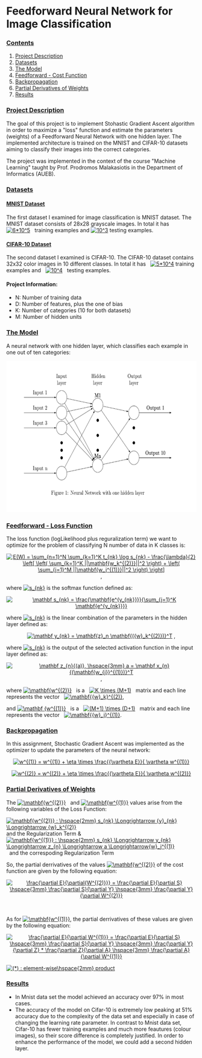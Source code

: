 # Feedforward Neural Network for Image Classification

### [**Contents**](#)
1. [Project Description](#descr)
2. [Datasets](#data)
3. [The Model](#model)
4. [Feedforward - Cost Function](#feed)
5. [Backpropagation](#back)
6. [Partial Derivatives of Weights](#dev)
7. [Results](#results)


### [**Project Description**](#) <a name="descr"></a>

The goal of this project is to implement Stohastic Gradient Ascent algorithm in order to maximize a "loss" function and estimate the parameters (weights)
of a Feedforward Neural Network with one hidden layer. The implemented architecture is trained on the MNIST and CIFAR-10 datasets aiming to classify their images into the correct categories. 

The project was implemented in the context of the course "Machine Learning" taught by Prof. Prodromos Malakasiotis in the Department of Informatics (AUEB).

<a name="cont"></a>

### [**Datasets**](#) <a name="data"></a>

#### [MNIST Dataset](http://yann.lecun.com/exdb/mnist/)

The first dataset I examined for image classification is MNIST dataset. The MNIST dataset consists of 28x28 grayscale images. In total it has &nbsp; <a href="https://www.codecogs.com/eqnedit.php?latex=6*10^5" target="_blank"><img src="https://latex.codecogs.com/gif.latex?6*10^5" title="6*10^5" /></a> &nbsp; training examples and <a href="https://www.codecogs.com/eqnedit.php?latex=10^3" target="_blank"><img src="https://latex.codecogs.com/gif.latex?10^3" title="10^3" /></a> testing examples.

#### [CIFAR-10 Dataset](https://www.cs.toronto.edu/~kriz/cifar.html) 

The second dataset I examined is CIFAR-10. The CIFAR-10 dataset contains 32x32 color images in 10 different classes. In total it has &nbsp; <a href="https://www.codecogs.com/eqnedit.php?latex=5*10^4" target="_blank"><img src="https://latex.codecogs.com/gif.latex?5*10^4" title="5*10^4" /></a> training examples and &nbsp; <a href="https://www.codecogs.com/eqnedit.php?latex=10^4" target="_blank"><img src="https://latex.codecogs.com/gif.latex?10^4" title="10^4" /></a> &nbsp; testing examples.

#### Project Information:

- N: Number of training data
- D: Number of features, plus the one of bias
- K: Number of categories (10 for both datasets)
- M: Number of hidden units

### [**The Model**](#) <a name="model"></a>

A neural network with one hidden layer, which classifies each example in one out of ten categories: 

<p align="center">
<img src="https://github.com/ChryssaNab/Machine_Learning-AUEB/blob/master/NN-NumPy/nn.png" height="400"/>
</p>

### [**Feedforward - Loss Function**](#) <a name="feed"></a>

The loss function (logLikelihood plus reguralization term) we want to optimize for the problem of classifying N number of data in K classes is:

<p align="center">
<a href="https://www.codecogs.com/eqnedit.php?latex=E(W)&space;=&space;\sum_{n=1}^N&space;\sum_{k=1}^K&space;t_{nk}&space;\log&space;s_{nk}&space;-&space;\frac{\lambda}{2}&space;\left[&space;\left(&space;\sum_{k=1}^K&space;||\mathbf{w_k^{(2)}}||^2&space;\right)&space;&plus;&space;\left(&space;\sum_{j=1}^M&space;||\mathbf{w_j^{(1)}}||^2&space;\right)&space;\right]" target="_blank"><img src="https://latex.codecogs.com/gif.latex?E(W)&space;=&space;\sum_{n=1}^N&space;\sum_{k=1}^K&space;t_{nk}&space;\log&space;s_{nk}&space;-&space;\frac{\lambda}{2}&space;\left[&space;\left(&space;\sum_{k=1}^K&space;||\mathbf{w_k^{(2)}}||^2&space;\right)&space;&plus;&space;\left(&space;\sum_{j=1}^M&space;||\mathbf{w_j^{(1)}}||^2&space;\right)&space;\right]" title="E(W) = \sum_{n=1}^N \sum_{k=1}^K t_{nk} \log s_{nk} - \frac{\lambda}{2} \left[ \left( \sum_{k=1}^K ||\mathbf{w_k^{(2)}}||^2 \right) + \left( \sum_{j=1}^M ||\mathbf{w_j^{(1)}}||^2 \right) \right]" /></a> ,
</p>

where <a href="https://www.codecogs.com/eqnedit.php?latex=s_{nk}" target="_blank"><img src="https://latex.codecogs.com/gif.latex?s_{nk}" title="s_{nk}" /></a>  is the softmax function defined as:

<p align="center">
<a href="https://www.codecogs.com/eqnedit.php?latex=\mathbf&space;s_{nk}&space;=&space;\frac{\mathbf{e^{y_{nk}}}}{\sum_{j=1}^K&space;\mathbf{e^{y_{nk}}}}" target="_blank"><img src="https://latex.codecogs.com/gif.latex?\mathbf&space;s_{nk}&space;=&space;\frac{\mathbf{e^{y_{nk}}}}{\sum_{j=1}^K&space;\mathbf{e^{y_{nk}}}}" title="\mathbf s_{nk} = \frac{\mathbf{e^{y_{nk}}}}{\sum_{j=1}^K \mathbf{e^{y_{nk}}}}" /></a>  
</p>

where <a href="https://www.codecogs.com/eqnedit.php?latex=s_{nk}" target="_blank"><img src="https://latex.codecogs.com/gif.latex?y_{nk}" title="s_{nk}" /></a> is the linear combination of the parameters in the hidden layer defined as:

<p align="center">
<a href="https://www.codecogs.com/eqnedit.php?latex=\mathbf&space;y_{nk}&space;=&space;\mathbf{z}_n&space;\mathbf{({w}_k^{(2)})}^T" target="_blank"><img src="https://latex.codecogs.com/gif.latex?\mathbf&space;y_{nk}&space;=&space;\mathbf{z}_n&space;\mathbf{({w}_k^{(2)})}^T" title="\mathbf y_{nk} = \mathbf{z}_n \mathbf{({w}_k^{(2)})}^T" /></a> ,
</p>

where <a href="https://www.codecogs.com/eqnedit.php?latex=z_{n}" target="_blank"><img src="https://latex.codecogs.com/gif.latex?y_{nk}" title="s_{nk}" /></a> is the output of the selected activation function in the input layer defined as:

<p align="center">
<a href="https://www.codecogs.com/eqnedit.php?latex=\mathbf&space;z_{n}{(a)},&space;\hspace{3mm}&space;a&space;=&space;\mathbf&space;x_{n}&space;{(\mathbf{w_{j}}^{(1)})}^T" target="_blank"><img src="https://latex.codecogs.com/gif.latex?\mathbf&space;z_{n}{(a)},&space;\hspace{3mm}&space;a&space;=&space;\mathbf&space;x_{n}&space;{(\mathbf{w_{j}}^{(1)})}^T" title="\mathbf z_{n}{(a)}, \hspace{3mm} a = \mathbf x_{n} {(\mathbf{w_{j}}^{(1)})}^T" /></a> ,
</p>

where <a href="https://www.codecogs.com/eqnedit.php?latex=\mathbf{w^{(2)}}" target="_blank"><img src="https://latex.codecogs.com/gif.latex?\mathbf{w^{(2)}}" title="\mathbf{w^{(2)}}" /></a> &nbsp; is a &nbsp; <a href="https://www.codecogs.com/eqnedit.php?latex=K&space;\times&space;(M&plus;1)" target="_blank"><img src="https://latex.codecogs.com/gif.latex?K&space;\times&space;(M&plus;1)" title="K \times (M+1)" /></a> &nbsp; matrix and each line represents the vector &nbsp; <a href="https://www.codecogs.com/eqnedit.php?latex=\mathbf{{w}_k}^{(2)}" target="_blank"><img src="https://latex.codecogs.com/gif.latex?\mathbf{{w}_k}^{(2)}" title="\mathbf{{w}_k}^{(2)}" /></a>, 

and <a href="https://www.codecogs.com/eqnedit.php?latex=\mathbf&space;{w^{(1)}}" target="_blank"><img src="https://latex.codecogs.com/gif.latex?\mathbf&space;{w^{(1)}}" title="\mathbf {w^{(1)}}" /></a> &nbsp; is a &nbsp; <a href="https://www.codecogs.com/eqnedit.php?latex=(M&plus;1)&space;\times&space;(D&plus;1)" target="_blank"><img src="https://latex.codecogs.com/gif.latex?(M&plus;1)&space;\times&space;(D&plus;1)" title="(M+1) \times (D+1)" /></a> &nbsp; matrix and each line represents the vector &nbsp; <a href="https://www.codecogs.com/eqnedit.php?latex=\mathbf{{w}_j}^{(1)}" target="_blank"><img src="https://latex.codecogs.com/gif.latex?\mathbf{{w}_j}^{(1)}" title="\mathbf{{w}_j}^{(1)}" /></a>.

### [**Backpropagation**](#) <a name="back"></a>

In this assignment, Stochastic Gradient Ascent was implemented as the optimizer to update the parameters of the neural network:

<p align="center">
<a href="https://www.codecogs.com/eqnedit.php?latex=w^{(1)}&space;=&space;w^{(1)}&space;&plus;&space;\eta&space;\times&space;\frac{{\vartheta&space;E}}{&space;\vartheta&space;w^{(1)}}" target="_blank"><img src="https://latex.codecogs.com/gif.latex?w^{(1)}&space;=&space;w^{(1)}&space;&plus;&space;\eta&space;\times&space;\frac{{\vartheta&space;E}}{&space;\vartheta&space;w^{(1)}}" title="w^{(1)} = w^{(1)} + \eta \times \frac{{\vartheta E}}{ \vartheta w^{(1)}}" /></a>
</p>
<p align="center">
<a href="https://www.codecogs.com/eqnedit.php?latex=w^{(2)}&space;=&space;w^{(2)}&space;&plus;&space;\eta&space;\times&space;\frac{{\vartheta&space;E}}{&space;\vartheta&space;w^{(2)}}" target="_blank"><img src="https://latex.codecogs.com/gif.latex?w^{(2)}&space;=&space;w^{(2)}&space;&plus;&space;\eta&space;\times&space;\frac{{\vartheta&space;E}}{&space;\vartheta&space;w^{(2)}}" title="w^{(2)} = w^{(2)} + \eta \times \frac{{\vartheta E}}{ \vartheta w^{(2)}}" /></a>
</p>

### [**Partial Derivatives of Weights**](#) <a name="dev"></a>

The <a href="https://www.codecogs.com/eqnedit.php?latex=\mathbf{w^{(2)}}" target="_blank"><img src="https://latex.codecogs.com/gif.latex?\mathbf{w^{(2)}}" title="\mathbf{w^{(2)}}" /></a> &nbsp; and <a href="https://www.codecogs.com/eqnedit.php?latex=\mathbf{w^{(1)}}" target="_blank"><img src="https://latex.codecogs.com/gif.latex?\mathbf{w^{(1)}}" title="\mathbf{w^{(1)}}" /></a> values arise from the following variables of the Loss Function: 

<a href="https://www.codecogs.com/eqnedit.php?latex=\mathbf{w^{(2)}}&space;:&space;\hspace{2mm}&space;s_{nk}&space;\Longrightarrow&space;{y}_{nk}&space;\Longrightarrow&space;{w}_k^{(2)}" target="_blank"><img src="https://latex.codecogs.com/gif.latex?\mathbf{w^{(2)}}&space;:&space;\hspace{2mm}&space;s_{nk}&space;\Longrightarrow&space;{y}_{nk}&space;\Longrightarrow&space;{w}_k^{(2)}" title="\mathbf{w^{(2)}} : \hspace{2mm} s_{nk} \Longrightarrow {y}_{nk} \Longrightarrow {w}_k^{(2)}" /></a> and the Regularization Term & <br>
<a href="https://www.codecogs.com/eqnedit.php?latex=\mathbf{w^{(1)}}&space;:&space;\hspace{2mm}&space;s_{nk}&space;\Longrightarrow&space;y_{nk}&space;\Longrightarrow&space;z_{n}&space;\Longrightarrow&space;a&space;\Longrightarrow{w}_j^{(1)}" target="_blank"><img src="https://latex.codecogs.com/gif.latex?\mathbf{w^{(1)}}&space;:&space;\hspace{2mm}&space;s_{nk}&space;\Longrightarrow&space;y_{nk}&space;\Longrightarrow&space;z_{n}&space;\Longrightarrow&space;a&space;\Longrightarrow{w}_j^{(1)}" title="\mathbf{w^{(1)}} : \hspace{2mm} s_{nk} \Longrightarrow y_{nk} \Longrightarrow z_{n} \Longrightarrow a \Longrightarrow{w}_j^{(1)}" /></a> &nbsp; and the correspoding Regularization Term
<br>

So, the partial derrivatives of the values <a href="https://www.codecogs.com/eqnedit.php?latex=\mathbf{w^{(2)}}" target="_blank"><img src="https://latex.codecogs.com/gif.latex?\mathbf{w^{(2)}}" title="\mathbf{w^{(2)}}" /></a> of the cost function are given by the following equation:

<p align="center">
<a href="https://www.codecogs.com/eqnedit.php?latex=\frac{\partial&space;E}{\partial{W^{(2)}}}&space;=&space;\frac{\partial&space;E}{\partial&space;S}&space;\hspace{3mm}&space;\frac{\partial&space;S}{\partial&space;Y}&space;\hspace{3mm}&space;\frac{\partial&space;Y}{\partial&space;W^{(2)}}&space;" target="_blank"><img src="https://latex.codecogs.com/gif.latex?\frac{\partial&space;E}{\partial{W^{(2)}}}&space;=&space;\frac{\partial&space;E}{\partial&space;S}&space;\hspace{3mm}&space;\frac{\partial&space;S}{\partial&space;Y}&space;\hspace{3mm}&space;\frac{\partial&space;Y}{\partial&space;W^{(2)}}&space;" title="\frac{\partial E}{\partial{W^{(2)}}} = \frac{\partial E}{\partial S} \hspace{3mm} \frac{\partial S}{\partial Y} \hspace{3mm} \frac{\partial Y}{\partial W^{(2)}}" /></a></p>
</p>
<br>

As for <a href="https://www.codecogs.com/eqnedit.php?latex=\mathbf{w^{(1)}}" target="_blank"><img src="https://latex.codecogs.com/gif.latex?\mathbf{w^{(1)}}" title="\mathbf{w^{(1)}}" /></a>, the partial derrivatives of these values are given by the following equation:

<p align="center">
<a href="https://www.codecogs.com/eqnedit.php?latex=\frac{\partial&space;E}{\partial&space;W^{(1)}}&space;=&space;\frac{\partial&space;E}{\partial&space;S}&space;\hspace{3mm}&space;\frac{\partial&space;S}{\partial&space;Y}&space;\hspace{3mm}&space;\frac{\partial&space;Y}{\partial&space;Z}&space;*&space;\frac{\partial&space;Z}{\partial&space;A}&space;\hspace{3mm}&space;\frac{\partial&space;A}{\partial&space;W^{(1)}}" target="_blank"><img src="https://latex.codecogs.com/gif.latex?\frac{\partial&space;E}{\partial&space;W^{(1)}}&space;=&space;\frac{\partial&space;E}{\partial&space;S}&space;\hspace{3mm}&space;\frac{\partial&space;S}{\partial&space;Y}&space;\hspace{3mm}&space;\frac{\partial&space;Y}{\partial&space;Z}&space;*&space;\frac{\partial&space;Z}{\partial&space;A}&space;\hspace{3mm}&space;\frac{\partial&space;A}{\partial&space;W^{(1)}}" title="\frac{\partial E}{\partial W^{(1)}} = \frac{\partial E}{\partial S} \hspace{3mm} \frac{\partial S}{\partial Y} \hspace{3mm} \frac{\partial Y}{\partial Z} * \frac{\partial Z}{\partial A} \hspace{3mm} \frac{\partial A}{\partial W^{(1)}}" /></a>
</p>

<a href="https://www.codecogs.com/eqnedit.php?latex=(*)&space;:&space;element-wise\hspace{2mm}&space;product" target="_blank"><img src="https://latex.codecogs.com/gif.latex?(*)&space;:&space;element-wise\hspace{2mm}&space;product" title="(*) : element-wise\hspace{2mm} product" /></a>

### [**Results**](#) <a name="results"></a>

<ul>
<li> In Mnist data set the model achieved an accuracy over 97% in most cases. </li>
<li> The accuracy of the model on Cifar-10 is extremely low peaking at 51% accuracy due to the complexity of the data set and especially 
in case of changing the learning rate parameter. In contrast to Mnist data set, Cifar-10 has fewer training examples and much more feautures 
(colour images), so their score difference is completely justified. In order to enhance the performance of the model, we could add a second hidden layer. </li>
</ul>
